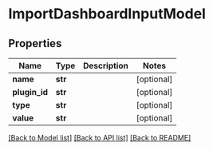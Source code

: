 # ImportDashboardInputModel

## Properties
Name | Type | Description | Notes
------------ | ------------- | ------------- | -------------
**name** | **str** |  | [optional] 
**plugin_id** | **str** |  | [optional] 
**type** | **str** |  | [optional] 
**value** | **str** |  | [optional] 

[[Back to Model list]](../README.md#documentation-for-models) [[Back to API list]](../README.md#documentation-for-api-endpoints) [[Back to README]](../README.md)


